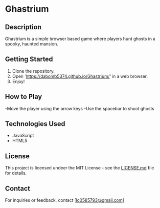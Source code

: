 # Ghastrium

## Description
Ghastrium is a simple browser based game where players hunt ghosts in a spooky, haunted mansion.

## Getting Started
1. Clone the repository.
2. Open 'https://dabomb5374.github.io/Ghastrium/' in a web browser.
3. Enjoy!

## How to Play
-Move the player using the arrow keys
-Use the spacebar to shoot ghosts

## Technologies Used
- JavaScript
- HTML5

## License
This project is licensed undeer the MIT License - see the [LICENSE.md](LICENSE.md) file for details.

## Contact
For inquiries or feedback, contact [lc0585793@gmail.com]
